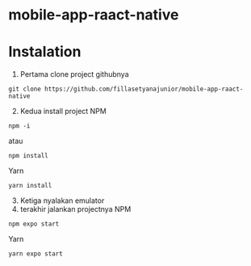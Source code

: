 # mobile-app-raact-native
# Instalation
1. Pertama clone project githubnya
```
git clone https://github.com/fillasetyanajunior/mobile-app-raact-native
```
2. Kedua install project
NPM
```
npm -i
```
atau
```
npm install
```

Yarn
```
yarn install
```
3. Ketiga nyalakan emulator
4. terakhir jalankan projectnya
NPM
```
npm expo start
```
Yarn
```
yarn expo start
```
